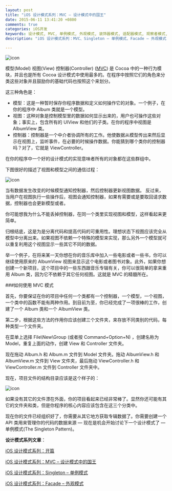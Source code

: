 ```yaml
---
layout: post
title: "iOS 设计模式系列：MVC – 设计模式中的国王"
date: 2015-06-11 13:41:20 +0800
comments: true
categories: iOS开发
keywords: 设计模式, MVC, 单例模式, 外观模式, 装饰器模式, 适配器模式, 观察者模式,备忘录模式,归档模式,命令模式, cocoapods, 个人博客, 刚刚在线
description: "iOS 设计模式系列：MVC、Singleton – 单例模式、Facade – 外观模式、Decorator – 装饰器模式、Adapter – 适配器模式、Observer – 观察者模式、Memento – 备忘录模式、Archiving – 归档模式、Command – 命令模式"

---
```


![icon](http://cdn5.raywenderlich.com/wp-content/uploads/2013/07/mvcking.png)

模型(Model) 视图(View) 控制器(Controller) ([MVC](http://www.superqq.com/blog/2014/11/10/qian-xi-mvche-shuo-mei-de-guo-cheng/)) 是 Cocoa 中的一种行为模块，并且也是所有 Cocoa 设计模式中使用最多的。在程序中按照它们的角色来分类这些对象并且鼓励你的基础代码也按照这个来划分。

这三种角色是：

* 模型：这是一种暂时保存你程序数据和定义如何操作它的对象。一个例子，在你的程序中 Album 类就是一个模型。
* 视图：这种对象是控制模型里的数据如何显示出来的，用户也可操作这些对象；事实上，包含所有的 UIView 和他们的子类。在你的程序中视图是 AlbumView 类。
* 控制器：控制器是一个中介者协调所有的工作。他使数据从模型传出来然后显示在视图上，监听事件，在必要的时候操作数据。你能猜到哪个类你的控制器吗？对了，它就是 ViewController。

在你的程序中一个好的设计模式的实现意味者所有的对象都在这些群组中。

下图很好的描述了视图和模型之间的通信过程：

![icon](http://cdn2.raywenderlich.com/wp-content/uploads/2013/07/mvc0.png)


当有数据发生改变的时候模型通知控制器，然后控制器更新视图数据。 反过来，当用户在视图执行一些操作后，视图会通知控制器，如果有需要或是要取回请求数据，控制器也会更新模型或者。

你可能想我为什么不能丢掉控制器，在同一个类里实现视图和模型，这样看起来更简单。

归根结底，这是为是分离代码和提高代码的可重用性。理想状态下视图应该完全从模型中分离出来。如果视图不依赖一个特殊的模型来实现，那么另外一个模型就可以重复利用这个视图显示一些其它不同的数据。

举一个例子，在将来某一天你想在你的音乐库中加入一些电影或者一些书，你可以继续使用原来的 AlbumView 视图来显示这个电影或者图书对象。此外，如果你想创建一个新项目，这个项目中的一些东西跟音乐专辑有关，你可以很简单的拿来重用 Album 类，因为它不依赖于其它任何视图。这就是 MVC 的精髓所在。

###如何使用 MVC 模式

首先，你要保证在你的项目中任何一个类都有一个控制器，一个模型，一个视图，一个类中的函数不能有两种作用。到目前为至，你已经完成了一项很棒的工作，创建了一个 Album 类和一个 AlbumView 类。

第二步，根据这些方法的作用你应该创建三个文件夹，来存放不同类别的代码，每种类型一个文件夹。

在菜单上选择 File\New\Group (或者按 Command+Option+N) ，创建名称为 Model，重复上面的动作，创建 View 和 Controller 文件夹。

现在拖动 Album.h 和 Album.m 文件到 Model 文件夹。拖动 AlbumView.h 和 AlbumView.m 文件到 View 文件夹，最后拖动 ViewController.h 和 ViewController.m 文件到 Controller 文件夹中。

现在，项目文件的结构目录应该是这个样子的：

![icon](http://cdn1.raywenderlich.com/wp-content/uploads/2013/07/mvc2-255x320.png)

如果没有其它的文件漂在外面，你的项目看起来已经非常棒了。显然你还可能有其它的文件夹和类，但是你程序的核心内容应该包含在这三个分类中。

现在你的文件已经组织好了，你需要从其它地方获取专辑数据了。你需要创建一个 API 类用来管理你的代码的数据来源 — 现在是机会开始讨论下一个设计模式了 — 单例模式(The Singleton Pattern)。

**设计模式系列文章**：

[iOS 设计模式系列：开篇](http://www.superqq.com/blog/2015/06/10/ios-she-ji-mo-shi-xi-lie-:kai-pian/)

[iOS 设计模式系列：MVC – 设计模式中的国王](http://www.superqq.com/blog/2015/06/11/ios-she-ji-mo-shi-xi-lie-:mvc-she-ji-mo-shi-zhong-de-guo-wang/)

[iOS 设计模式系列：Singleton – 单例模式](http://www.superqq.com/blog/2015/06/13/ios-she-ji-mo-shi-xi-lie-:singleton-dan-li-mo-shi/)

[iOS 设计模式系列：Facade – 外观模式](http://www.superqq.com/blog/2015/06/15/ios-she-ji-mo-shi-xi-lie-:facade-wai-guan-mo-shi/)



